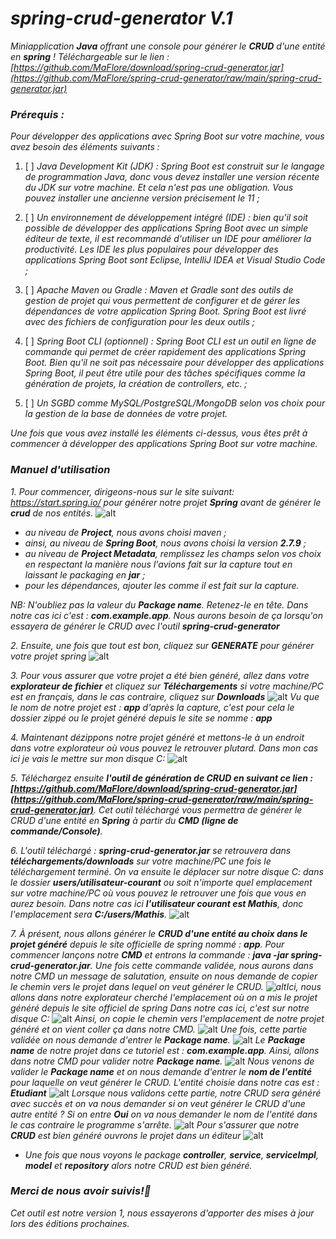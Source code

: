 # *spring-crud-generator V.1*
*Miniapplication **Java** offrant une console pour générer le **CRUD** d'une entité en **spring** !*
*Téléchargeable sur le lien : [https://github.com/MaFlore/download/spring-crud-generator.jar](https://github.com/MaFlore/spring-crud-generator/raw/main/spring-crud-generator.jar)*

### *Prérequis :*
*Pour développer des applications avec Spring Boot sur votre machine, vous avez besoin des éléments suivants :*

1. [ ] *Java Development Kit (JDK) : Spring Boot est construit sur le langage de programmation Java, donc vous devez installer une version récente du JDK sur votre machine. Et cela n'est pas une obligation. Vous pouvez installer une ancienne version précisement le 11 ;*

2. [ ] *Un environnement de développement intégré (IDE) : bien qu'il soit possible de développer des applications Spring Boot avec un simple éditeur de texte, il est recommandé d'utiliser un IDE pour améliorer la productivité. Les IDE les plus populaires pour développer des applications Spring Boot sont Eclipse, IntelliJ IDEA et Visual Studio Code ;*

3. [ ] *Apache Maven ou Gradle : Maven et Gradle sont des outils de gestion de projet qui vous permettent de configurer et de gérer les dépendances de votre application Spring Boot. Spring Boot est livré avec des fichiers de configuration pour les deux outils ;*

4. [ ] *Spring Boot CLI (optionnel) : Spring Boot CLI est un outil en ligne de commande qui permet de créer rapidement des applications Spring Boot. Bien qu'il ne soit pas nécessaire pour développer des applications Spring Boot, il peut être utile pour des tâches spécifiques comme la génération de projets, la création de controllers, etc. ;*

5. [ ] *Un SGBD comme MySQL/PostgreSQL/MongoDB selon vos choix pour la gestion de la base de données de votre projet.*

*Une fois que vous avez installé les éléments ci-dessus, vous êtes prêt à commencer à développer des applications Spring Boot sur votre machine.*

### *Manuel d'utilisation*

*1. Pour commencer, dirigeons-nous sur le site suivant: https://start.spring.io/ pour générer notre projet **Spring** avant de générer le **crud** de nos entités.*
    ![alt](https://github.com/MaFlore/spring-crud-generator/blob/main/images_docs/start.spring.io.png)
    
   - *au niveau de **Project**, nous avons choisi maven ;*
   - *ainsi, au niveau de **Spring Boot**, nous avons choisi la version **2.7.9** ;*
   - *au niveau de **Project Metadata**, remplissez les champs selon vos choix en respectant la manière nous l'avions fait sur la capture tout en laissant le packaging en **jar** ;*
   - *pour les dépendances, ajouter les comme il est fait sur la capture.*

   *NB: N'oubliez pas la valeur du **Package name**. Retenez-le en tête. Dans notre cas ici c'est : **com.example.app**. Nous aurons besoin de ça lorsqu'on essayera de générer le CRUD avec l'outil **spring-crud-generator***

*2. Ensuite, une fois que tout est bon, cliquez sur **GENERATE** pour générer votre projet spring*
    ![alt](https://github.com/MaFlore/spring-crud-generator/blob/main/images_docs/generate.spring.png)
    
*3. Pour vous assurer que votre projet a été bien généré, allez dans votre **explorateur de fichier** et cliquez sur **Téléchargements** si votre machine/PC est en français, dans le cas contraire, cliquez sur **Downloads***
    ![alt](https://github.com/MaFlore/spring-crud-generator/blob/main/images_docs/telechargement.png)
    *Vu que le nom de notre projet est : **app** d'après la capture, c'est pour cela le dossier zippé ou le projet généré depuis le site se nomme : **app***

*4. Maintenant dézippons notre projet généré et mettons-le à un endroit dans votre explorateur où vous pouvez le retrouver plutard.*
    *Dans mon cas ici je vais le mettre sur mon disque C:*
    ![alt](https://github.com/MaFlore/spring-crud-generator/blob/main/images_docs/app.disque.c.png)

*5. Téléchargez ensuite **l'outil de génération de CRUD en suivant ce lien : [https://github.com/MaFlore/download/spring-crud-generator.jar](https://github.com/MaFlore/spring-crud-generator/raw/main/spring-crud-generator.jar)**. Cet outil téléchargé vous permettra de générer le CRUD d'une entité en **Spring** à partir du **CMD (ligne de commande/Console)**.*

*6. L'outil téléchargé : **spring-crud-generator.jar** se retrouvera dans **téléchargements/downloads** sur votre machine/PC une fois le téléchargement terminé.*
    *On va ensuite le déplacer sur notre disque C: dans le dossier **users/utilisateur-courant** ou soit n'importe quel emplacement sur votre machine/PC où vous pouvez le retrouver une fois que vous en aurez besoin. Dans notre cas ici **l'utilisateur courant est Mathis**, donc l'emplacement sera **C:/users/Mathis**.*
    ![alt](https://github.com/MaFlore/spring-crud-generator/blob/main/images_docs/users.mathis.png)

*7. À présent, nous allons générer le **CRUD d'une entité au choix dans le projet généré** depuis le site officielle de spring nommé : **app**.*
    *Pour commencer lançons notre **CMD** et entrons la commande : **java -jar spring-crud-generator.jar**.*
    *Une fois cette commande validée, nous aurons dans notre CMD un message de salutation, ensuite on nous demande de copier le chemin vers le projet dans lequel on veut générer le CRUD. ![alt](https://github.com/MaFlore/spring-crud-generator/blob/main/images_docs/img1.png)Ici, nous allons dans notre explorateur cherché l'emplacement où on a mis le projet généré depuis le site officiel de spring*
    *Dans notre cas ici, c'est sur notre disque C:*
    ![alt](https://github.com/MaFlore/spring-crud-generator/blob/main/images_docs/app.disque.c.png)
    *Ainsi, on copie le chemin vers l'emplacement de notre projet généré et on vient coller ça dans notre CMD.*
    ![alt](https://github.com/MaFlore/spring-crud-generator/blob/main/images_docs/img2.png)
    *Une fois, cette partie validée on nous demande d'entrer le **Package name**.*
    ![alt](https://github.com/MaFlore/spring-crud-generator/blob/main/images_docs/package.name.png)
    *Le **Package name** de notre projet dans ce tutoriel est : **com.example.app**.*
    *Ainsi, allons dans notre CMD pour valider notre **Package name**.*
    ![alt](https://github.com/MaFlore/spring-crud-generator/blob/main/images_docs/package.name.v.png)
    *Nous venons de valider le **Package name** et on nous demande d'entrer le **nom de l'entité** pour laquelle on veut générer le CRUD.*
    *L'entité choisie dans notre cas est : **Etudiant***
    ![alt](https://github.com/MaFlore/spring-crud-generator/blob/main/images_docs/entity.png)
    *Lorsque nous validons cette partie, notre CRUD sera généré avec succès et on va nous demander si on veut générer le CRUD d'une autre entité ? Si on entre **Oui** on va nous demander le nom de l'entité dans le cas contraire le programme s'arrête.*
    ![alt](https://github.com/MaFlore/spring-crud-generator/blob/main/images_docs/entity.v.png)
    *Pour s'assurer que notre **CRUD** est bien généré ouvrons le projet dans un éditeur*
    ![alt](https://github.com/MaFlore/spring-crud-generator/blob/main/images_docs/crud.v.png)

*    *Une fois que nous voyons le package **controller**, **service**, **serviceImpl**, **model** et **repository** alors notre CRUD est bien généré.*

### *Merci de nous avoir suivis!👊*
*Cet outil est notre version 1, nous essayerons d'apporter des mises à jour lors des éditions prochaines.*

